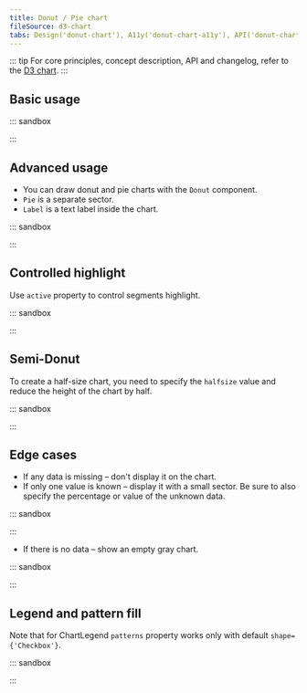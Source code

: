 ```yaml
---
title: Donut / Pie chart
fileSource: d3-chart
tabs: Design('donut-chart'), A11y('donut-chart-a11y'), API('donut-chart-api'), Examples('donut-chart-d3-code'), Changelog('d3-chart-changelog')
---
```


::: tip
For core principles, concept description, API and changelog, refer to the [D3 chart](/data-display/d3-chart/d3-chart).
:::

## Basic usage

::: sandbox

<script lang="tsx">
  export Demo from 'stories/components/d3-chart/docs/examples/donut-chart/basic-usage.tsx';
</script>

:::

## Advanced usage

- You can draw donut and pie charts with the `Donut` component.
- `Pie` is a separate sector.
- `Label` is a text label inside the chart.

::: sandbox

<script lang="tsx">
  export Demo from 'stories/components/d3-chart/docs/examples/donut-chart/donut.tsx';
</script>

:::

## Controlled highlight

Use `active` property to control segments highlight.

::: sandbox

<script lang="tsx">
  export Demo from 'stories/components/d3-chart/docs/examples/donut-chart/donut-controlled-highlight.tsx';
</script>

:::

## Semi-Donut

To create a half-size chart, you need to specify the `halfsize` value and reduce the height of the chart by half.

::: sandbox

<script lang="tsx">
  export Demo from 'stories/components/d3-chart/docs/examples/donut-chart/semi-donut.tsx';
</script>

:::

## Edge cases

- If any data is missing – don't display it on the chart.
- If only one value is known – display it with a small sector. Be sure to also specify the percentage or value of the unknown data.

::: sandbox

<script lang="tsx">
  export Demo from 'stories/components/d3-chart/docs/examples/donut-chart/edge-cases.tsx';
</script>

:::

- If there is no data – show an empty gray chart.

::: sandbox

<script lang="tsx">
  export Demo from 'stories/components/d3-chart/docs/examples/donut-chart/edge-cases.tsx';
</script>

:::

## Legend and pattern fill

Note that for ChartLegend `patterns` property works only with default `shape={'Checkbox'}`.

::: sandbox

<script lang="tsx">
  export Demo from 'stories/components/d3-chart/docs/examples/donut-chart/legend-and-pattern-fill.tsx';
</script>

:::
